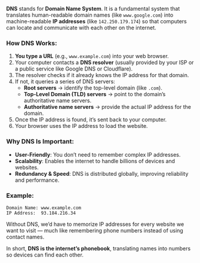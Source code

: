 **DNS** stands for **Domain Name System**. It is a fundamental system that translates human-readable domain names (like `www.google.com`) into machine-readable **IP addresses** (like `142.250.179.174`) so that computers can locate and communicate with each other on the internet.

### How DNS Works:

1. **You type a URL** (e.g., `www.example.com`) into your web browser.
2. Your computer contacts a **DNS resolver** (usually provided by your ISP or a public service like Google DNS or Cloudflare).
3. The resolver checks if it already knows the IP address for that domain.
4. If not, it queries a series of DNS servers:
   - **Root servers** → identify the top-level domain (like `.com`).
   - **Top-Level Domain (TLD) servers** → point to the domain’s authoritative name servers.
   - **Authoritative name servers** → provide the actual IP address for the domain.
5. Once the IP address is found, it’s sent back to your computer.
6. Your browser uses the IP address to load the website.

### Why DNS Is Important:

- **User-Friendly**: You don’t need to remember complex IP addresses.
- **Scalability**: Enables the internet to handle billions of devices and websites.
- **Redundancy & Speed**: DNS is distributed globally, improving reliability and performance.

### Example:

```
Domain Name: www.example.com
IP Address:  93.184.216.34
```

Without DNS, we’d have to memorize IP addresses for every website we want to visit — much like remembering phone numbers instead of using contact names.

In short, **DNS is the internet’s phonebook**, translating names into numbers so devices can find each other.

